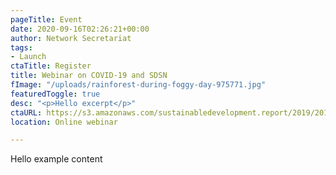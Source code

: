 ```yaml
---
pageTitle: Event
date: 2020-09-16T02:26:21+00:00
author: Network Secretariat
tags:
- Launch
ctaTitle: Register
title: Webinar on COVID-19 and SDSN
fImage: "/uploads/rainforest-during-foggy-day-975771.jpg"
featuredToggle: true
desc: "<p>Hello excerpt</p>"
ctaURL: https://s3.amazonaws.com/sustainabledevelopment.report/2019/2019_lac_sdg_index.pdf
location: Online webinar

---
```

Hello example content